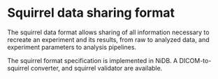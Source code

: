 # Squirrel data sharing format

The squirrel data format allows sharing of all information necessary to recreate an experiment and its results, from raw to analyzed data, and experiment parameters to analysis pipelines.

The squirrel format specification is implemented in NiDB. A DICOM-to-squirrel converter, and squirrel validator are available.
